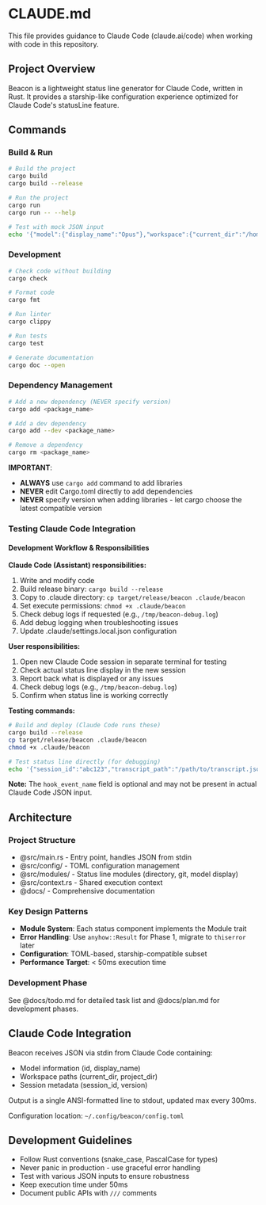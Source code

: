 # CLAUDE.md

This file provides guidance to Claude Code (claude.ai/code) when working with code in this repository.

## Project Overview

Beacon is a lightweight status line generator for Claude Code, written in Rust. It provides a starship-like configuration experience optimized for Claude Code's statusLine feature.

## Commands

### Build & Run
```bash
# Build the project
cargo build
cargo build --release

# Run the project
cargo run
cargo run -- --help

# Test with mock JSON input
echo '{"model":{"display_name":"Opus"},"workspace":{"current_dir":"/home/user/project"}}' | cargo run
```

### Development
```bash
# Check code without building
cargo check

# Format code
cargo fmt

# Run linter
cargo clippy

# Run tests
cargo test

# Generate documentation
cargo doc --open
```

### Dependency Management
```bash
# Add a new dependency (NEVER specify version)
cargo add <package_name>

# Add a dev dependency
cargo add --dev <package_name>

# Remove a dependency
cargo rm <package_name>
```

**IMPORTANT**: 
- **ALWAYS** use `cargo add` command to add libraries
- **NEVER** edit Cargo.toml directly to add dependencies
- **NEVER** specify version when adding libraries - let cargo choose the latest compatible version

### Testing Claude Code Integration

#### Development Workflow & Responsibilities

**Claude Code (Assistant) responsibilities:**
1. Write and modify code
2. Build release binary: `cargo build --release`
3. Copy to .claude directory: `cp target/release/beacon .claude/beacon`
4. Set execute permissions: `chmod +x .claude/beacon`
5. Check debug logs if requested (e.g., `/tmp/beacon-debug.log`)
6. Add debug logging when troubleshooting issues
7. Update .claude/settings.local.json configuration

**User responsibilities:**
1. Open new Claude Code session in separate terminal for testing
2. Check actual status line display in the new session
3. Report back what is displayed or any issues
4. Check debug logs (e.g., `/tmp/beacon-debug.log`)
5. Confirm when status line is working correctly

**Testing commands:**
```bash
# Build and deploy (Claude Code runs these)
cargo build --release
cp target/release/beacon .claude/beacon
chmod +x .claude/beacon

# Test status line directly (for debugging)
echo '{"session_id":"abc123","transcript_path":"/path/to/transcript.json","cwd":"/current/directory","model":{"id":"claude-opus","display_name":"Opus"},"workspace":{"current_dir":"/current/directory","project_dir":"/project/root"},"version":"1.0.0","output_style":{"name":"default"}}' | ./target/release/beacon
```

**Note:** The `hook_event_name` field is optional and may not be present in actual Claude Code JSON input.

## Architecture

### Project Structure
- @src/main.rs - Entry point, handles JSON from stdin
- @src/config/ - TOML configuration management
- @src/modules/ - Status line modules (directory, git, model display)
- @src/context.rs - Shared execution context
- @docs/ - Comprehensive documentation

### Key Design Patterns
- **Module System**: Each status component implements the Module trait
- **Error Handling**: Use `anyhow::Result` for Phase 1, migrate to `thiserror` later
- **Configuration**: TOML-based, starship-compatible subset
- **Performance Target**: < 50ms execution time

### Development Phase

See @docs/todo.md for detailed task list and @docs/plan.md for development phases.

## Claude Code Integration

Beacon receives JSON via stdin from Claude Code containing:
- Model information (id, display_name)
- Workspace paths (current_dir, project_dir)
- Session metadata (session_id, version)

Output is a single ANSI-formatted line to stdout, updated max every 300ms.

Configuration location: `~/.config/beacon/config.toml`

## Development Guidelines

- Follow Rust conventions (snake_case, PascalCase for types)
- Never panic in production - use graceful error handling
- Test with various JSON inputs to ensure robustness
- Keep execution time under 50ms
- Document public APIs with `///` comments
